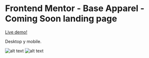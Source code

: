 # Frontend Mentor - Base Apparel - Coming Soon landing page

[Live demo!
](https://coming-soon-fem.abigailcolina5.vercel.app/)

Desktop y mobile.

![alt text](https://res.cloudinary.com/dz209s6jk/image/upload/v1564914815/Challenges/ae67ohzys48frbejvyce.jpg "desktop view")
![alt text](https://res.cloudinary.com/dz209s6jk/image/upload/v1564914815/Challenges/orfu3ybrkeyzhe8q9k76.jpg "mobile view")
